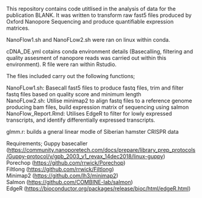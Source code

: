 
This repository contains code utitlised in the analysis of data for the publication BLANK. It was written to transform raw fast5 files produced by Oxford Nanopore Sequencing and produce quantifiable expression matrices.

NanoFlow1.sh and NanoFLow2.sh were ran on linux within conda. 

cDNA_DE.yml cotains conda environment details (Basecalling, filtering and quality assesment of nanopore reads was carried out within this environment). R file were ran within Rstudio.


The files included carry out the following functions;

NanoFLow1.sh: Basecall fast5 files to produce fastq files, trim and filter fastq files based on quality score and minimum length <br>
NanoFLow2.sh: Utilise minimap2 to align fastq files to a reference genome producing bam files, build expression matrix of sequencing using salmon <br>
NanoFlow_Report.Rmd: Utilises EdgeR to filter for lowly expressed transcripts, and identify differentially expressed transcripts. <br>

glmm.r: builds a gneral linear modle of Siberian hamster CRISPR data


Requirements;
Guppy basecaller (https://community.nanoporetech.com/docs/prepare/library_prep_protocols/Guppy-protocol/v/gpb_2003_v1_revax_14dec2018/linux-guppy) <br>
Porechop (https://github.com/rrwick/Porechop) <br>
Filtlong (https://github.com/rrwick/Filtlong) <br>
Minimap2 (https://github.com/lh3/minimap2) <br>
Salmon (https://github.com/COMBINE-lab/salmon) <br>
EdgeR (https://bioconductor.org/packages/release/bioc/html/edgeR.html) <br>
